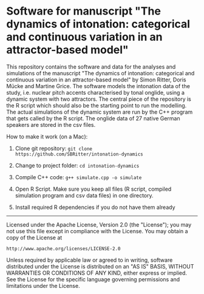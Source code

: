 # Software for manuscript "The dynamics of intonation: categorical and continuous variation in an attractor-based model"

This repository contains the software and data for the analyses and simulations of the manuscript "The dynamics of intonation: categorical and continuous variation in an attractor-based model" by Simon Ritter, Doris Mücke and Martine Grice. The software models the intonation data of the study, i.e. nuclear pitch accents characterised by tonal onglide, using a dynamic system with two attractors. The central piece of the repository is the R script which should also be the starting point to run the modelling. The actual simulations of the dynamic system are run by the C++ program that gets called by the R script. The onglide data of 27 native German speakers are stored in the csv files.

How to make it work (on a Mac):

1. Clone git repository: ```git clone https://github.com/SBRitter/intonation-dynamics```

2. Change to project folder: ```cd intonation-dynamics```

3. Compile C++ code: ```g++ simulate.cpp -o simulate```

4. Open R Script. Make sure you keep all files (R script, compiled simulation program and csv data files) in one directory.

5. Install required R dependencies if you do not have them already

________
Licensed under the Apache License, Version 2.0 (the "License");
you may not use this file except in compliance with the License.
You may obtain a copy of the License at

    http://www.apache.org/licenses/LICENSE-2.0

Unless required by applicable law or agreed to in writing, software
distributed under the License is distributed on an "AS IS" BASIS,
WITHOUT WARRANTIES OR CONDITIONS OF ANY KIND, either express or implied.
See the License for the specific language governing permissions and
limitations under the License.
